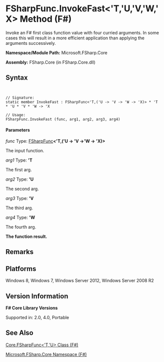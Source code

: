 # FSharpFunc.InvokeFast<'T,'U,'V,'W,'X> Method (F#)

Invoke an F# first class function value with four curried arguments. In some cases this will result in a more efficient application than applying the arguments successively.

**Namespace/Module Path:** Microsoft.FSharp.Core

**Assembly:** FSharp.Core (in FSharp.Core.dll)


## Syntax


```


// Signature:
static member InvokeFast : FSharpFunc<'T,('U -> 'V -> 'W -> 'X)> * 'T * 'U * 'V * 'W -> 'X

// Usage:
FSharpFunc.InvokeFast (func, arg1, arg2, arg3, arg4)

```



#### Parameters
*func*
Type: [FSharpFunc](http://msdn.microsoft.com/en-us/library/6fbc582c-a36a-4154-9bfe-296de5ecba53)**&lt;'T,('U -&gt; 'V -&gt;'W -&gt; 'X)&gt;**


The input function.


*arg1*
Type: **'T**


The first arg.


*arg2*
Type: **'U**


The second arg.


*arg3*
Type: **'V**


The third arg.


*arg4*
Type: **'W**


The fourth arg.



**The function result.**
## Remarks

## Platforms
Windows 8, Windows 7, Windows Server 2012, Windows Server 2008 R2


## Version Information
**F# Core Library Versions**

Supported in: 2.0, 4.0, Portable




## See Also
[Core.FSharpFunc&#60;'T,'U&#62; Class &#40;F&#35;&#41;](Core.FSharpFunc%28%27T%2C%27U%29+Class+%28FSharp%29.md)

[Microsoft.FSharp.Core Namespace &#40;F&#35;&#41;](Microsoft.FSharp.Core+Namespace+%28FSharp%29.md)

